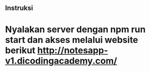 ## Instruksi

# Nyalakan server dengan npm run start dan akses melalui website berikut http://notesapp-v1.dicodingacademy.com/
